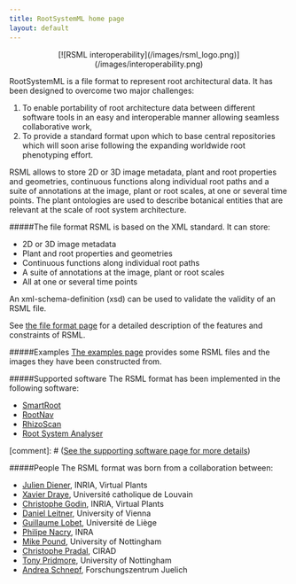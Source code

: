 ```yaml
---
title: RootSystemML home page
layout: default
---
```


<div style="text-align:center">[![RSML interoperability](/images/rsml_logo.png)](/images/interoperability.png)</div>


RootSystemML is a file format to represent root architectural data. It has been designed to overcome two major challenges: 

 1. To enable portability of root architecture data between different software tools in an easy and interoperable manner allowing seamless collaborative work, 
 2. To provide a standard format upon which to base central repositories which will soon arise following the expanding worldwide root phenotyping effort.

RSML allows to store 2D or 3D image metadata, plant and root properties and geometries, continuous functions along individual root paths and a suite of annotations at the image, plant or root scales, at one or several time points. The plant ontologies are used to describe botanical entities that are relevant at the scale of root system architecture. 

#####The file format
RSML is based on the XML standard. It can store:

 - 2D or 3D image metadata
 - Plant and root properties and geometries
 - Continuous functions along individual root paths
 - A suite of annotations at the image, plant or root scales
 - All at one or several time points

An xml-schema-definition (xsd) can be used to validate the validity of an RSML file.

See [the file format page](format) for a detailed description of the features and constraints of RSML. 

#####Examples
[The examples page](examples) provides some RSML files and the images they have been constructed from. 

#####Supported software
The RSML format has been implemented in the following software:

 - [SmartRoot](http://www.uclouvain.be/en-smartroot)
 - [RootNav](http://www.cpib.ac.uk/tools-resources/software/rootnav/)
 - [RhizoScan](https://team.inria.fr/virtualplants/research/project/rhizoscan/)
 - [Root System Analyser](http://www.csc.univie.ac.at/rootbox/rsa.html)

[comment]: # ([See the supporting software page for more details](software))

#####People
The RSML format was born from a collaboration between:

 - [Julien Diener](https://sites.google.com/site/juliendiener/), INRIA, Virtual Plants
 - [Xavier Draye](http://www.uclouvain.be/xavier.draye), Université catholique de Louvain
 - [Christophe Godin](mailto:christophe.godin@inria.fr), INRIA, Virtual Plants
 - [Daniel Leitner](mailto:daniel.leitner@univie.ac.at), University of Vienna
 - [Guillaume Lobet](http://www.guillaumelobet.be), Université de Liège
 - [Philipe Nacry](mailto:nacry@supagro.inra.fr), INRA
 - [Mike Pound](http://www.cpib.ac.uk/people/michael-pound/), University of Nottingham
 - [Christophe Pradal](mailto:christophe.pradal@inria.fr), CIRAD
 - [Tony Pridmore](http://www.cpib.ac.uk/people/tony-pridmore/), University of Nottingham
 - [Andrea Schnepf](http://www.fz-juelich.de/ibg/ibg-3/EN/Staff/S/Schnepf%20Dr.%20Andrea.html?nn=1239630), Forschungszentrum Juelich 

